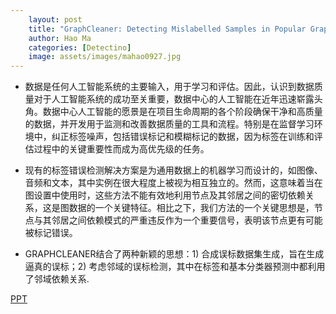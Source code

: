 ```yaml
---
    layout: post
    title: "GraphCleaner: Detecting Mislabelled Samples in Popular Graph Learning Benchmarks"
    author: Hao Ma
    categories: [Detectino]
    image: assets/images/mahao0927.jpg
---
```


- 数据是任何人工智能系统的主要输入，用于学习和评估。因此，认识到数据质量对于人工智能系统的成功至关重要，数据中心的人工智能在近年迅速崭露头角。数据中心人工智能的愿景是在项目生命周期的各个阶段确保干净和高质量的数据，并开发用于监测和改善数据质量的工具和流程。特别是在监督学习环境中，纠正标签噪声，包括错误标记和模糊标记的数据，因为标签在训练和评估过程中的关键重要性而成为高优先级的任务。

- 现有的标签错误检测解决方案是为通用数据上的机器学习而设计的，如图像、音频和文本，其中实例在很大程度上被视为相互独立的。然而，这意味着当在图设置中使用时，这些方法不能有效地利用节点及其邻居之间的密切依赖关系，这是图数据的一个关键特征。相比之下，我们方法的一个关键思想是，节点与其邻居之间依赖模式的严重违反作为一个重要信号，表明该节点更有可能被标记错误。

- GRAPHCLEANER结合了两种新颖的思想：1) 合成误标数据集生成，旨在生成逼真的误标；2) 考虑邻域的误标检测，其中在标签和基本分类器预测中都利用了邻域依赖关系.


[PPT](20230927-马浩-Detecting%20Mislabelled%20Samples%20in%20Popular%20Graph%20Learning%20Benchmarks.pptx)
